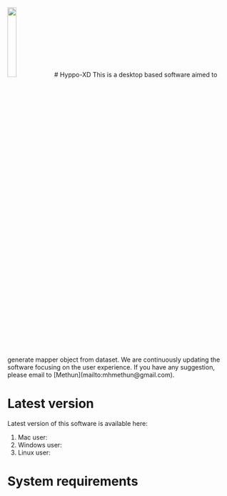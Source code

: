 <img src="https://github.com/xperthut/Hyppo-XD/blob/master/logo/icon.iconset/icon_256x256.png" width="20%" style="margin:0" />
# Hyppo-XD 
This is a desktop based software aimed to generate mapper object from dataset. We are continuously updating the software focusing on the user experience. If you have any suggestion, please email to [Methun](mailto:mhmethun@gmail.com).

# Latest version
Latest version of this software is available here:
1. Mac user: 
2. Windows user:
3. Linux user:

# System requirements
